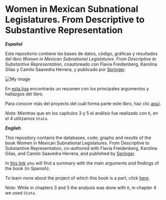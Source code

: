 # Women in Mexican Subnational Legislatures. From Descriptive to Substantive Representation

__*Español*__

Este repositorio contiene las bases de datos, código, gráficas y resultados del libro _Women in Mexican Subnational Legislatures. From Descriptive to Substantive Representation_, coautoreado con Flavia Freidenberg, Karolina Gilas y Camilo Saavedra Herrera, y publicado por [Springer](https://link.springer.com/book/10.1007/978-3-030-94078-2).

![My image](https://media.springernature.com/w306/springer-static/cover-hires/book/978-3-030-94078-2)

En [esta liga](https://twitter.com/PolisParitaria/status/1492599356221964299) encontrarás un resumen con los principales argumentos y hallazgos del libro. 

Para conocer más del proyecto del cuál forma parte este libro, haz clic [aquí](https://sites.google.com/view/representacionparitaria/el-proyecto).

*Nota*: Mientras que en los capítulos 3 y 5 el análisis fue realizado con `R`, en el 4 utilizamos `Stata`.

__*English*__

This repository contains the databases, code, graphs and results of the book Women in Mexican Subnational Legislatures. From Descriptive to Substantive Representation, co-authored with Flavia Freidenberg, Karolina Gilas, and Camilo Saavedra Herrera, and published by [Springer](https://link.springer.com/book/10.1007/978-3-030-94078-2).

In [this link]((https://twitter.com/PolisParitaria/status/1492599356221964299)) you will find a summary with the main arguments and findings of the book (in Spanish).

To learn more about the project of which this book is a part, click [here](https://sites.google.com/view/representacionparitaria/el-proyecto).

*Note*: While in chapters 3 and 5 the analysis was done with `R`, in chapter 4 we used `Stata`.